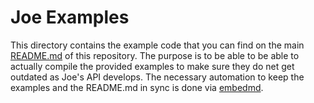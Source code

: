 # Joe Examples

This directory contains the example code that you can find on the main
[README.md](../README.md) of this repository. The purpose is to be able to
be able to actually compile the provided examples to make sure they do net get
outdated as Joe's API develops. The necessary automation to keep the examples
and the README.md in sync is done via [embedmd](https://github.com/campoy/embedmd).
